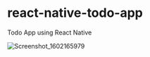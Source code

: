 #  react-native-todo-app

Todo App using React Native


![Screenshot_1602165979](https://user-images.githubusercontent.com/40269564/95470927-faac2300-099e-11eb-9b9e-72f8b7cb85b5.png)


